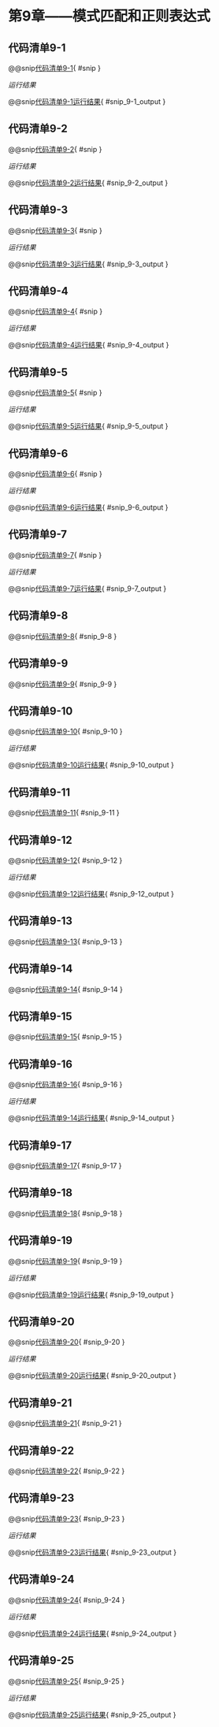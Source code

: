 # 第9章——模式匹配和正则表达式

## 代码清单9-1

@@snip[代码清单9-1](../../main/scala/chapter9/MatchLiterals.scala){ #snip }

*运行结果*

@@snip[代码清单9-1运行结果](../../main/scala/chapter9/output/MatchLiterals.output){ #snip_9-1_output }

## 代码清单9-2

@@snip[代码清单9-2](../../main/scala/chapter9/Wildcard.scala){ #snip }

*运行结果*

@@snip[代码清单9-2运行结果](../../main/scala/chapter9/output/Wildcard.output){ #snip_9-2_output }

## 代码清单9-3

@@snip[代码清单9-3](../../main/scala/chapter9/MatchTuples.scala){ #snip }

*运行结果*

@@snip[代码清单9-3运行结果](../../main/scala/chapter9/output/MatchTuples.output){ #snip_9-3_output }

## 代码清单9-4

@@snip[代码清单9-4](../../main/scala/chapter9/MatchList.scala){ #snip }

*运行结果*

@@snip[代码清单9-4运行结果](../../main/scala/chapter9/output/MatchList.output){ #snip_9-4_output }

## 代码清单9-5

@@snip[代码清单9-5](../../main/scala/chapter9/MatchTypes.scala){ #snip }

*运行结果*

@@snip[代码清单9-5运行结果](../../main/scala/chapter9/output/MatchTypes.output){ #snip_9-5_output }

## 代码清单9-6

@@snip[代码清单9-6](../../main/scala/chapter9/MatchWithField.scala){ #snip }

*运行结果*

@@snip[代码清单9-6运行结果](../../main/scala/chapter9/output/MatchWithField.output){ #snip_9-6_output }

## 代码清单9-7

@@snip[代码清单9-7](../../main/scala/chapter9/MatchWithValsOK.scala){ #snip }

*运行结果*

@@snip[代码清单9-7运行结果](../../main/scala/chapter9/output/MatchWithValsOK.output){ #snip_9-7_output }

## 代码清单9-8

@@snip[代码清单9-8](../../main/scala/chapter9/TradeStock.scala){ #snip_9-8 }

## 代码清单9-9

@@snip[代码清单9-9](../../main/scala/chapter9/TradeStock.scala){ #snip_9-9 }

## 代码清单9-10

@@snip[代码清单9-10](../../main/scala/chapter9/TradeStock.scala){ #snip_9-10 }

*运行结果*

@@snip[代码清单9-10运行结果](../../main/scala/chapter9/output/TradeStock.output){ #snip_9-10_output }

## 代码清单9-11

@@snip[代码清单9-11](../../main/scala/chapter9/ThingsAcceptor.scala){ #snip_9-11 }

## 代码清单9-12

@@snip[代码清单9-12](../../main/scala/chapter9/ThingsAcceptor.scala){ #snip_9-12 }

*运行结果*

@@snip[代码清单9-12运行结果](../../main/scala/chapter9/output/ThingsAcceptor.output){ #snip_9-12_output }

## 代码清单9-13

@@snip[代码清单9-13](../../test/scala/chapter9/ThingsAcceptor2.scala){ #snip_9-13 }

## 代码清单9-14

@@snip[代码清单9-14](../../main/scala/chapter9/Extractor1.scala){ #snip_9-14 }

## 代码清单9-15

@@snip[代码清单9-15](../../main/scala/chapter9/Extractor1.scala){ #snip_9-15 }

## 代码清单9-16

@@snip[代码清单9-16](../../main/scala/chapter9/Extractor1.scala){ #snip_9-16 }

*运行结果*

@@snip[代码清单9-14运行结果](../../main/scala/chapter9/output/Extractor1.output){ #snip_9-14_output }

## 代码清单9-17

@@snip[代码清单9-17](../../main/scala/chapter9/Extractor.scala){ #snip_9-17 }

## 代码清单9-18

@@snip[代码清单9-18](../../main/scala/chapter9/Extractor.scala){ #snip_9-18 }

## 代码清单9-19

@@snip[代码清单9-19](../../main/scala/chapter9/Extractor.scala){ #snip_9-19 }

*运行结果*

@@snip[代码清单9-19运行结果](../../main/scala/chapter9/output/Extractor.output){ #snip_9-19_output }

## 代码清单9-20

@@snip[代码清单9-20](../../main/scala/chapter9/Extractor2.scala){ #snip_9-20 }

*运行结果*

@@snip[代码清单9-20运行结果](../../main/scala/chapter9/output/Extractor2.output){ #snip_9-20_output }

## 代码清单9-21

@@snip[代码清单9-21](../../main/scala/chapter9/RegularExpr.scala){ #snip_9-21 }

## 代码清单9-22

@@snip[代码清单9-22](../../main/scala/chapter9/RegularExpr.scala){ #snip_9-22 }

## 代码清单9-23

@@snip[代码清单9-23](../../main/scala/chapter9/RegularExpr.scala){ #snip_9-23 }

*运行结果*

@@snip[代码清单9-23运行结果](../../main/scala/chapter9/output/RegularExpr.output){ #snip_9-23_output }

## 代码清单9-24

@@snip[代码清单9-24](../../main/scala/chapter9/MatchUsingRegex.scala){ #snip_9-24 }

*运行结果*

@@snip[代码清单9-24运行结果](../../main/scala/chapter9/output/MatchUsingRegex.output){ #snip_9-24_output }

## 代码清单9-25

@@snip[代码清单9-25](../../main/scala/chapter9/MatchUsingRegex2.scala){ #snip_9-25 }

*运行结果*

@@snip[代码清单9-25运行结果](../../main/scala/chapter9/output/MatchUsingRegex2.output){ #snip_9-25_output }